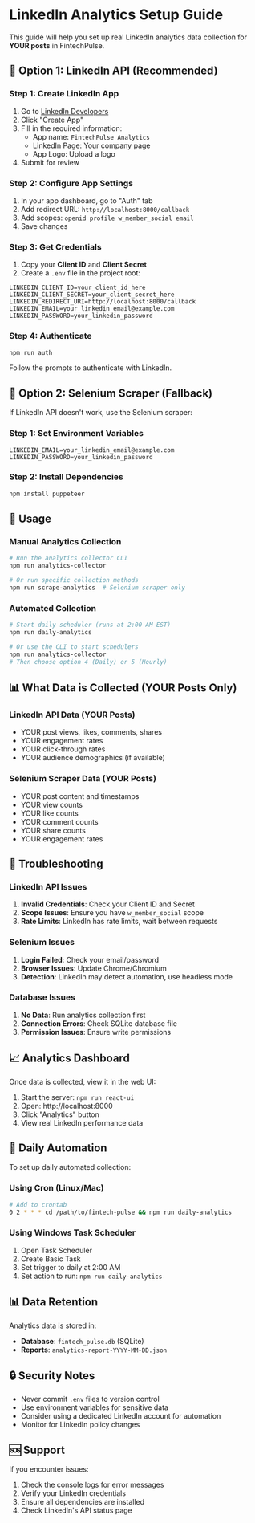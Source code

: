 # LinkedIn Analytics Setup Guide

This guide will help you set up real LinkedIn analytics data collection for **YOUR posts** in FintechPulse.

## 🔐 Option 1: LinkedIn API (Recommended)

### Step 1: Create LinkedIn App
1. Go to [LinkedIn Developers](https://www.linkedin.com/developers/)
2. Click "Create App"
3. Fill in the required information:
   - App name: `FintechPulse Analytics`
   - LinkedIn Page: Your company page
   - App Logo: Upload a logo
4. Submit for review

### Step 2: Configure App Settings
1. In your app dashboard, go to "Auth" tab
2. Add redirect URL: `http://localhost:8000/callback`
3. Add scopes: `openid profile w_member_social email`
4. Save changes

### Step 3: Get Credentials
1. Copy your **Client ID** and **Client Secret**
2. Create a `.env` file in the project root:

```env
LINKEDIN_CLIENT_ID=your_client_id_here
LINKEDIN_CLIENT_SECRET=your_client_secret_here
LINKEDIN_REDIRECT_URI=http://localhost:8000/callback
LINKEDIN_EMAIL=your_linkedin_email@example.com
LINKEDIN_PASSWORD=your_linkedin_password
```

### Step 4: Authenticate
```bash
npm run auth
```
Follow the prompts to authenticate with LinkedIn.

## 🤖 Option 2: Selenium Scraper (Fallback)

If LinkedIn API doesn't work, use the Selenium scraper:

### Step 1: Set Environment Variables
```env
LINKEDIN_EMAIL=your_linkedin_email@example.com
LINKEDIN_PASSWORD=your_linkedin_password
```

### Step 2: Install Dependencies
```bash
npm install puppeteer
```

## 🚀 Usage

### Manual Analytics Collection
```bash
# Run the analytics collector CLI
npm run analytics-collector

# Or run specific collection methods
npm run scrape-analytics  # Selenium scraper only
```

### Automated Collection
```bash
# Start daily scheduler (runs at 2:00 AM EST)
npm run daily-analytics

# Or use the CLI to start schedulers
npm run analytics-collector
# Then choose option 4 (Daily) or 5 (Hourly)
```

## 📊 What Data is Collected (YOUR Posts Only)

### LinkedIn API Data (YOUR Posts)
- YOUR post views, likes, comments, shares
- YOUR engagement rates
- YOUR click-through rates
- YOUR audience demographics (if available)

### Selenium Scraper Data (YOUR Posts)
- YOUR post content and timestamps
- YOUR view counts
- YOUR like counts
- YOUR comment counts
- YOUR share counts
- YOUR engagement rates

## 🔧 Troubleshooting

### LinkedIn API Issues
1. **Invalid Credentials**: Check your Client ID and Secret
2. **Scope Issues**: Ensure you have `w_member_social` scope
3. **Rate Limits**: LinkedIn has rate limits, wait between requests

### Selenium Issues
1. **Login Failed**: Check your email/password
2. **Browser Issues**: Update Chrome/Chromium
3. **Detection**: LinkedIn may detect automation, use headless mode

### Database Issues
1. **No Data**: Run analytics collection first
2. **Connection Errors**: Check SQLite database file
3. **Permission Issues**: Ensure write permissions

## 📈 Analytics Dashboard

Once data is collected, view it in the web UI:
1. Start the server: `npm run react-ui`
2. Open: http://localhost:8000
3. Click "Analytics" button
4. View real LinkedIn performance data

## 🔄 Daily Automation

To set up daily automated collection:

### Using Cron (Linux/Mac)
```bash
# Add to crontab
0 2 * * * cd /path/to/fintech-pulse && npm run daily-analytics
```

### Using Windows Task Scheduler
1. Open Task Scheduler
2. Create Basic Task
3. Set trigger to daily at 2:00 AM
4. Set action to run: `npm run daily-analytics`

## 📊 Data Retention

Analytics data is stored in:
- **Database**: `fintech_pulse.db` (SQLite)
- **Reports**: `analytics-report-YYYY-MM-DD.json`

## 🔒 Security Notes

- Never commit `.env` files to version control
- Use environment variables for sensitive data
- Consider using a dedicated LinkedIn account for automation
- Monitor for LinkedIn policy changes

## 🆘 Support

If you encounter issues:
1. Check the console logs for error messages
2. Verify your LinkedIn credentials
3. Ensure all dependencies are installed
4. Check LinkedIn's API status page 